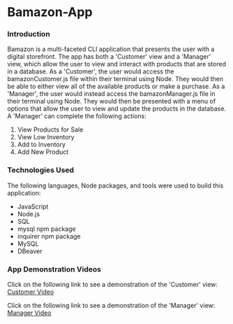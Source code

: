 # Bamazon-App

### Introduction
Bamazon is a multi-faceted CLI application that presents the user with a digital storefront. The app has both a 'Customer' view and a 'Manager' view, which allow the user to view and interact with products that are stored in a database. As a 'Customer', the user would access the bamazonCustomer.js file within their terminal using Node. They would then be able to either view all of the available products or make a purchase. As a 'Manager', the user would instead access the bamazonManager.js file in their terminal using Node. They would then be presented with a menu of options that allow the user to view and update the products in the database.  A 'Manager' can complete the following actions:

1. View Products for Sale
2. View Low Inventory
3. Add to Inventory
4. Add New Product

### Technologies Used
The following languages, Node packages, and tools were used to build this application:

- JavaScript
- Node.js
- SQL
- mysql npm package
- inquirer npm package
- MySQL
- DBeaver

### App Demonstration Videos
Click on the following link to see a demonstration of the 'Customer' view: [Customer Video](https://drive.google.com/file/d/1SC_5Ox05FO2Ys9Yp3wlDdbr6WD5uEw9s/view)

Click on the following link to see a demonstration of the 'Manager' view: [Manager Video](https://drive.google.com/file/d/1wZVR3Adth1Ae0SFhKj87gBvnTIX2StYD/view)